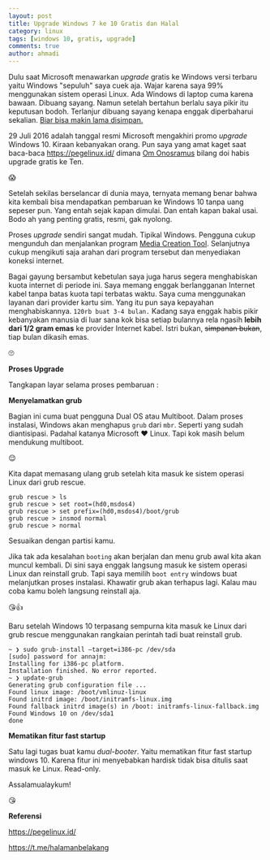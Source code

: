 ```yaml
---
layout: post
title: Upgrade Windows 7 ke 10 Gratis dan Halal 
category: linux
tags: [windows 10, gratis, upgrade]
comments: true
author: ahmadi
--- 
```


Dulu saat Microsoft menawarkan *upgrade* gratis ke Windows versi terbaru yaitu Windows "sepuluh" saya cuek aja. Wajar karena saya 99% menggunakan sistem operasi Linux. Ada Windows di laptop cuma karena bawaan. Dibuang sayang. Namun setelah bertahun berlalu saya pikir itu keputusan bodoh. Terlanjur dibuang sayang kenapa enggak diperbaharui sekalian. [Biar bisa makin lama disimpan.](https://support.microsoft.com/id-id/help/13853/windows-lifecycle-fact-sheet) 

29 Juli 2016 adalah tanggal resmi Microsoft mengakhiri promo *upgrade* Windows 10. Kiraan kebanyakan orang. Pun saya yang amat kaget saat baca-baca <https://pegelinux.id/> dimana [Om Onosramus](https://unomind.github.io/) bilang doi habis upgrade gratis ke Ten.

😱

Setelah sekilas berselancar di dunia maya, ternyata memang benar bahwa kita kembali bisa mendapatkan pembaruan ke Windows 10 tanpa uang sepeser pun. Yang entah sejak kapan dimulai. Dan entah kapan bakal usai. Bodo ah yang penting gratis, resmi, gak nyolong.

Proses *upgrade* sendiri sangat mudah. Tipikal Windows. Pengguna cukup mengunduh dan menjalankan program [Media Creation Tool](https://www.microsoft.com/en-us/software-download/windows10). 
Selanjutnya cukup mengikuti saja arahan dari program tersebut dan menyediakan koneksi internet.

Bagai gayung bersambut kebetulan saya juga harus segera menghabiskan kuota internet di periode ini. Saya memang enggak berlangganan Internet kabel tanpa batas kuota tapi terbatas waktu. Saya cuma menggunakan layanan dari provider kartu sim. Yang itu pun saya kepayahan menghabiskannya. `120rb buat 3-4 bulan.` 
Kadang saya enggak habis pikir kebanyakan manusia di luar sana kok bisa setiap bulannya rela ngasih **lebih dari 1/2 gram emas** ke provider Internet kabel. Istri bukan, ~~simpanan bukan~~, tiap bulan dikasih emas.

🙄

<script async src="https://telegram.org/js/telegram-widget.js?4" data-telegram-post="nocan/59" data-width="100%"></script> 

**Proses Upgrade**

Tangkapan layar selama proses pembaruan :

<script async src="https://telegram.org/js/telegram-widget.js?4" data-telegram-post="nocan/43" data-width="100%"></script> 

<script async src="https://telegram.org/js/telegram-widget.js?4" data-telegram-post="nocan/53" data-width="100%"></script> 

**Menyelamatkan grub**

Bagian ini cuma buat pengguna Dual OS atau Multiboot. Dalam proses instalasi, Windows akan menghapus `grub` dari `mbr`. Seperti yang sudah diantisipasi. Padahal katanya Microsoft ❤️ Linux. Tapi kok masih belum mendukung multiboot. 

😌

Kita dapat memasang ulang grub setelah kita masuk ke sistem operasi Linux dari grub rescue.

```shell
grub rescue > ls
grub rescue > set root=(hd0,msdos4)
grub rescue > set prefix=(hd0,msdos4)/boot/grub
grub rescue > insmod normal
grub rescue > normal
```

Sesuaikan dengan partisi kamu.

Jika tak ada kesalahan `booting` akan berjalan dan menu grub awal kita akan muncul kembali. Di sini saya enggak langsung masuk ke sistem operasi Linux dan reinstall grub. Tapi saya memilih `boot entry` windows buat melanjutkan proses instalasi. Khawatir grub akan terhapus lagi. Kalau mau coba kamu boleh langsung reinstall aja.

😘👍

<script async src="https://telegram.org/js/telegram-widget.js?4" data-telegram-post="nocan/58" data-width="100%"></script> 

Baru setelah Windows 10 terpasang sempurna kita masuk ke Linux dari grub rescue menggunakan rangkaian perintah tadi buat reinstall grub.

```shell
~ ❯ sudo grub-install —target=i386-pc /dev/sda
[sudo] password for annajm: 
Installing for i386-pc platform.
Installation finished. No error reported.
~ ❯ update-grub
Generating grub configuration file ...
Found linux image: /boot/vmlinuz-linux
Found initrd image: /boot/initramfs-linux.img
Found fallback initrd image(s) in /boot: initramfs-linux-fallback.img
Found Windows 10 on /dev/sda1
done
```

<script async src="https://telegram.org/js/telegram-widget.js?4" data-telegram-post="nocan/63" data-width="100%"></script> 

**Mematikan fitur fast startup**

Satu lagi tugas buat kamu *dual-booter*. Yaitu mematikan fitur fast startup windows 10. Karena fitur ini menyebabkan hardisk tidak bisa ditulis saat masuk ke Linux. Read-only.

<script async src="https://telegram.org/js/telegram-widget.js?4" data-telegram-post="nocan/61" data-width="100%"></script> 

<script async src="https://telegram.org/js/telegram-widget.js?4" data-telegram-post="nocan/62" data-width="100%"></script> 

Assalamualaykum!

😘

**Referensi**

<https://pegelinux.id/>

<https://t.me/halamanbelakang>